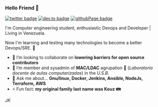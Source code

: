 ###  Hello Friend 👋

[![twitter badge](https://img.shields.io/badge/Twitter-%40J__kauze-blue?style=flat-square&logo=twitter)](https://twitter.com/j_kauze)
[![dev.to badge](https://img.shields.io/badge/dev.to-%40jkauze-ff69b4?style=flat-square&logo=dev.to)](https://dev.to/jkauze)
[![githubPage badge](https://img.shields.io/badge/Page-jkauze-sucess?style=flat-square&logo=github)](http://jesuskauze.me/)

I'm Computer engineering student, enthusiastic Devops and Developer | Living in Venezuela.  

Now I'm learning and testing many technologies to become a better Devops/SRE. :robot:

- :busts_in_silhouette: I’m looking to collaborate on **lowering barriers for open source contributors**
- 🤔 I’m member and sysadmin of **MAC/LDAC** agrupation :space_invader: (*Laboratorio docente de aulas computarizadas*) in the *U.S.B.* 
- 💬 Ask me about... **Gnu/linux, Docker, Jenkins, Ansible, NodeJs, Terraform, AWS**
- ⚡ Fun fact: **my original family last name was Kouz :family:** 

*JK*
